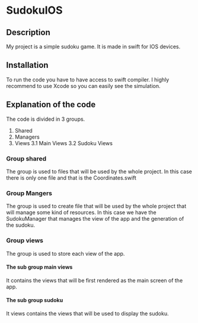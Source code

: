 # SudokuIOS

## Description 
My project is a simple sudoku game. It is made in swift for IOS devices.

## Installation
To run the code you have to have access to swift compiler.
I highly recommend to use Xcode so you can easily see the simulation.

## Explanation of the code
The code is divided in 3 groups.
1. Shared 
2. Managers
3. Views
    3.1 Main Views
    3.2 Sudoku Views
    
### Group shared
The group is used to files that will be used by the whole project.
In this case there is only one file and that is the Coordinates.swift

### Group Mangers
The group is used to create file that will be used by the whole project
that will manage some kind of resources. In this case we have the SudokuManager 
that manages the view of the app and the generation of the sudoku.

### Group views
The group is used to store each view of the app.

#### The sub group main views
It contains the views that will be first rendered as the main screen of the app.

#### The sub group sudoku 
It views contains the views that will be used to display the sudoku.

